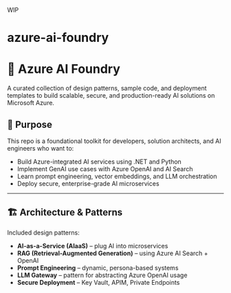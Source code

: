 WIP

# azure-ai-foundry

# 🔷 Azure AI Foundry

A curated collection of design patterns, sample code, and deployment templates to build scalable, secure, and production-ready AI solutions on Microsoft Azure.

## 🚀 Purpose

This repo is a foundational toolkit for developers, solution architects, and AI engineers who want to:

- Build Azure-integrated AI services using .NET and Python
- Implement GenAI use cases with Azure OpenAI and AI Search
- Learn prompt engineering, vector embeddings, and LLM orchestration
- Deploy secure, enterprise-grade AI microservices

---

## 🏗️ Architecture & Patterns

Included design patterns:
- **AI-as-a-Service (AIaaS)** – plug AI into microservices
- **RAG (Retrieval-Augmented Generation)** – using Azure AI Search + OpenAI
- **Prompt Engineering** – dynamic, persona-based systems
- **LLM Gateway** – pattern for abstracting Azure OpenAI usage
- **Secure Deployment** – Key Vault, APIM, Private Endpoints


